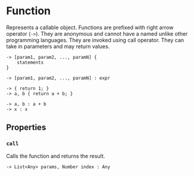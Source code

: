 # Function

Represents a callable object. Functions are prefixed with right arrow operator (`->`). They are anonymous and cannot have a named unlike other programming languages. They are invoked using call operator. They can take in parameters and may return values.

```title="Syntax"
-> [param1, param2, ..., paramN] {
    statements
}

-> [param1, param2, ..., paramN] : expr
```

```title="Example"
-> { return 1; }
-> a, b { return a + b; }

-> a, b : a + b
-> x : x
```

## Properties

### `call`

Calls the function and returns the result.

```title="Signature"
-> List<Any> params, Number index : Any
```
